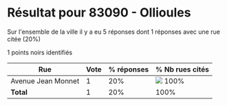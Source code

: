 # Résultat pour 83090 - Ollioules

Sur l'ensemble de la ville il y a eu 5 réponses dont 1 réponses avec une rue citée (20%)

1 points noirs identifiés

| Rue | Vote | % réponses | % Nb rues cités|
|-----|------|------------|----------------|
| Avenue Jean Monnet | 1 | 20% | <img src="../../img/bar_100.gif" />&nbsp;100%|
| **Total** | 1 | 20% | 100%|
